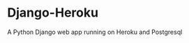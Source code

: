 Django-Heroku
==================================
A Python Django web app running on Heroku and Postgresql